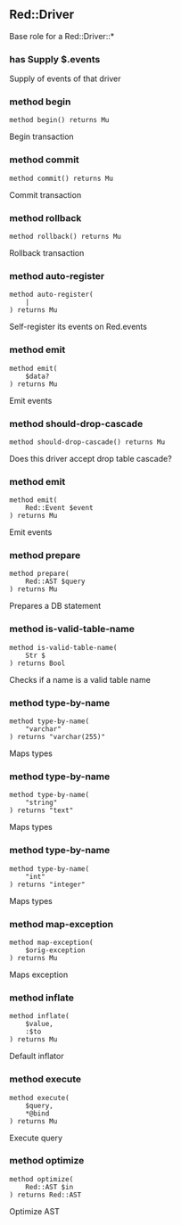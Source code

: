 Red::Driver
-----------



Base role for a Red::Driver::*

### has Supply $.events

Supply of events of that driver

### method begin

```perl6
method begin() returns Mu
```

Begin transaction

### method commit

```perl6
method commit() returns Mu
```

Commit transaction

### method rollback

```perl6
method rollback() returns Mu
```

Rollback transaction

### method auto-register

```perl6
method auto-register(
    |
) returns Mu
```

Self-register its events on Red.events

### method emit

```perl6
method emit(
    $data?
) returns Mu
```

Emit events

### method should-drop-cascade

```perl6
method should-drop-cascade() returns Mu
```

Does this driver accept drop table cascade?

### method emit

```perl6
method emit(
    Red::Event $event
) returns Mu
```

Emit events

### method prepare

```perl6
method prepare(
    Red::AST $query
) returns Mu
```

Prepares a DB statement

### method is-valid-table-name

```perl6
method is-valid-table-name(
    Str $
) returns Bool
```

Checks if a name is a valid table name

### method type-by-name

```perl6
method type-by-name(
    "varchar"
) returns "varchar(255)"
```

Maps types

### method type-by-name

```perl6
method type-by-name(
    "string"
) returns "text"
```

Maps types

### method type-by-name

```perl6
method type-by-name(
    "int"
) returns "integer"
```

Maps types

### method map-exception

```perl6
method map-exception(
    $orig-exception
) returns Mu
```

Maps exception

### method inflate

```perl6
method inflate(
    $value,
    :$to
) returns Mu
```

Default inflator

### method execute

```perl6
method execute(
    $query,
    *@bind
) returns Mu
```

Execute query

### method optimize

```perl6
method optimize(
    Red::AST $in
) returns Red::AST
```

Optimize AST

